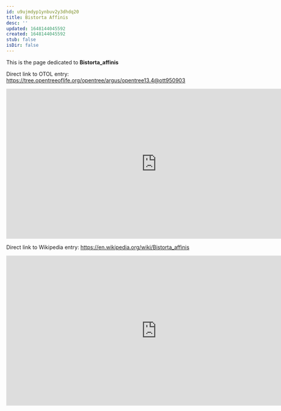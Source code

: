 ```yaml
---
id: u9ujmdyp1ynbuv2y3dhdq20
title: Bistorta Affinis
desc: ''
updated: 1648144045592
created: 1648144045592
stub: false
isDir: false
---
```

This is the page dedicated to **Bistorta_affinis**


Direct link to OTOL entry: https://tree.opentreeoflife.org/opentree/argus/opentree13.4@ott950903



<html>
    <body>
    <iframe src="https://tree.opentreeoflife.org/opentree/argus/opentree13.4@ott950903"
    width="800" height="400" frameborder="0" allowfullscreen> </iframe>
    </body>
</html>
    


Direct link to Wikipedia entry: https://en.wikipedia.org/wiki/Bistorta_affinis



<html>
    <body>
    <iframe src="https://en.wikipedia.org/wiki/Bistorta_affinis"
    width="800" height="400" frameborder="0" allowfullscreen> </iframe>
    </body>
</html>
    
